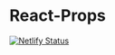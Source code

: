 # React-Props
[![Netlify Status](https://api.netlify.com/api/v1/badges/aed1a2ad-7973-4b6c-bc6a-712985b92645/deploy-status)](https://react-props-teg.netlify.app)
